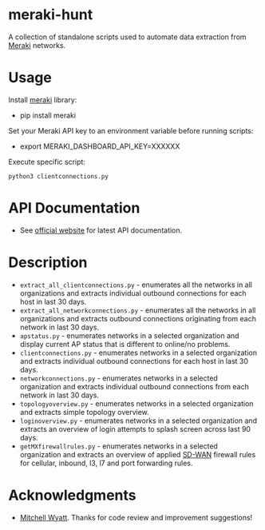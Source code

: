 # meraki-hunt

A collection of standalone scripts used to automate data extraction from [Meraki](https://developer.cisco.com/meraki/) networks.

# Usage

Install [meraki](https://pypi.org/project/meraki/) library: 
- pip install meraki 

Set your Meraki API key to an environment variable before running scripts:
- export MERAKI_DASHBOARD_API_KEY=XXXXXX

Execute specific script:

```python3 clientconnections.py```

# API Documentation
- See [official website](https://developer.cisco.com/meraki/) for latest API documentation.

# Description

- ```extract_all_clientconnections.py``` - enumerates all the networks in all organizations and extracts individual outbound connections for each host in last 30 days.
- ```extract_all_networkconnections.py``` - enumerates all the networks in all organizations and extracts outbound connections originating from each network in last 30 days.
- ```apstatus.py``` - enumerates networks in a selected organization and display current AP status that is different to online/no problems.
- ```clientconnections.py``` - enumerates networks in a selected organization and extracts individual outbound connections for each host in last 30 days.
- ```networkconnections.py``` - enumerates networks in a selected organization and extracts individual outbound connections from each network in last 30 days.
- ```topologyoverview.py``` - enumerates networks in a selected organization and extracts simple topology overview.
- ```loginoverview.py``` - enumerates networks in a selected organization and extracts an overview of login attempts to splash screen across last 90 days.
- ```getMXfirewallrules.py``` - enumerates networks in a selected organization and extracts an overview of applied [SD-WAN](https://meraki.cisco.com/products/security-sd-wan/) firewall rules for cellular, inbound, l3, l7 and port forwarding rules.

# Acknowledgments

- [Mitchell Wyatt](https://github.com/wyattmitchell/). Thanks for code review and improvement suggestions!
